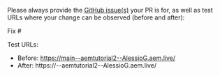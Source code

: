 Please always provide the [GitHub issue(s)](../issues) your PR is for, as well as test URLs where your change can be observed (before and after):

Fix #<gh-issue-id>

Test URLs:
- Before: https://main--aemtutorial2--AlessioG.aem.live/
- After: https://<branch>--aemtutorial2--AlessioG.aem.live/
